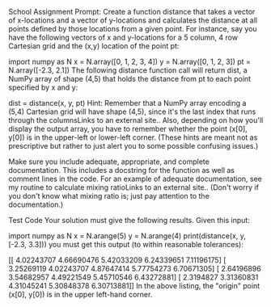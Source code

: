 School Assignment Prompt:
Create a function distance that takes a vector of x-locations and a vector of y-locations and calculates the distance at all points defined by those locations from a given point. For instance, say you have the following vectors of x and y-locations for a 5 column, 4 row Cartesian grid and the (x,y) location of the point pt:

import numpy as N
x = N.array([0, 1, 2, 3, 4])
y = N.array([0, 1, 2, 3])
pt = N.array([-2.3, 2.1])
The following distance function call will return dist, a NumPy array of shape (4,5) that holds the distance from pt to each point specified by x and y:

dist = distance(x, y, pt)
Hint: Remember that a NumPy array encoding a (5,4) Cartesian grid will have shape (4,5), since it's the last index that runs through the columnsLinks to an external site.. Also, depending on how you'll display the output array, you have to remember whether the point (x[0], y[0]) is in the upper-left or lower-left corner. (These hints are meant not as prescriptive but rather to just alert you to some possible confusing issues.)

Make sure you include adequate, appropriate, and complete documentation. This includes a docstring for the function as well as comment lines in the code. For an example of adequate documentation, see my routine to calculate mixing ratioLinks to an external site.. (Don't worry if you don't know what mixing ratio is; just pay attention to the documentation.)

Test Code
Your solution must give the following results. Given this input:

import numpy as N
x = N.arange(5)
y = N.arange(4)
print(distance(x, y, [-2.3, 3.3]))
you must get this output (to within reasonable tolerances):

[[ 4.02243707  4.66690476  5.42033209  6.24339651  7.11196175]
 [ 3.25269119  4.02243707  4.87647414  5.77754273  6.70671305]
 [ 2.64196896  3.54682957  4.49221549  5.45710546  6.43272881]
 [ 2.3194827   3.31360831  4.31045241  5.30848378  6.30713881]]
In the above listing, the "origin" point (x[0], y[0]) is in the upper left-hand corner.
